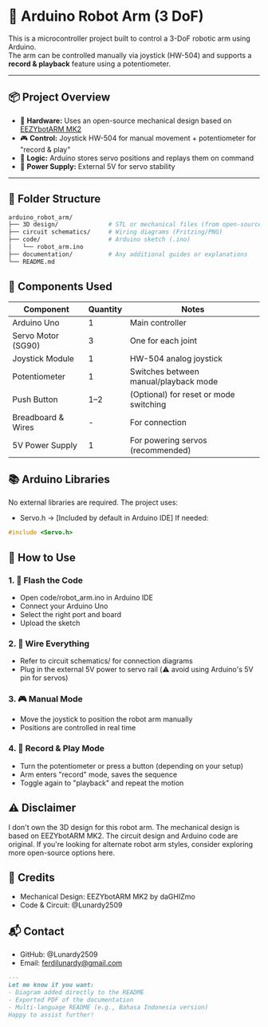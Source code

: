 # 🤖 Arduino Robot Arm (3 DoF)

This is a microcontroller project built to control a 3-DoF robotic arm using Arduino.  
The arm can be controlled manually via joystick (HW-504) and supports a **record & playback** feature using a potentiometer.

---

## 📦 Project Overview

- 🔧 **Hardware:** Uses an open-source mechanical design based on [EEZYbotARM MK2](https://www.thingiverse.com/thing:1015238)
- 🎮 **Control:** Joystick HW-504 for manual movement + potentiometer for "record & play"
- 💾 **Logic:** Arduino stores servo positions and replays them on command
- 🔋 **Power Supply:** External 5V for servo stability

---

## 📁 Folder Structure

```bash
arduino_robot_arm/
├── 3D design/              # STL or mechanical files (from open-source EEZYbotARM)
├── circuit schematics/     # Wiring diagrams (Fritzing/PNG)
├── code/                   # Arduino sketch (.ino)
│   └── robot_arm.ino
├── documentation/          # Any additional guides or explanations
└── README.md
```

## 🔌 Components Used
| Component          | Quantity | Notes                                  |
| ------------------ | -------- | -------------------------------------- |
| Arduino Uno        | 1        | Main controller                        |
| Servo Motor (SG90) | 3        | One for each joint                     |
| Joystick Module    | 1        | HW-504 analog joystick                 |
| Potentiometer      | 1        | Switches between manual/playback mode  |
| Push Button        | 1–2      | (Optional) for reset or mode switching |
| Breadboard & Wires | -        | For connection                         |
| 5V Power Supply    | 1        | For powering servos (recommended)      |

## 📚 Arduino Libraries
No external libraries are required. The project uses:
- Servo.h → [Included by default in Arduino IDE]
If needed:
```cpp
#include <Servo.h>
```

## 🚀 How to Use
### 1. 🧠 Flash the Code
- Open code/robot_arm.ino in Arduino IDE
- Connect your Arduino Uno
- Select the right port and board
- Upload the sketch

### 2. 🔌 Wire Everything
- Refer to circuit schematics/ for connection diagrams
- Plug in the external 5V power to servo rail (⚠️ avoid using Arduino's 5V pin for servos)

### 3. 🎮 Manual Mode
- Move the joystick to position the robot arm manually
- Positions are controlled in real time

### 4. 💾 Record & Play Mode
- Turn the potentiometer or press a button (depending on your setup)
- Arm enters "record" mode, saves the sequence
- Toggle again to "playback" and repeat the motion

## ⚠️ Disclaimer
I don't own the 3D design for this robot arm. The mechanical design is based on EEZYbotARM MK2. The circuit design and Arduino code are original. If you're looking for alternate robot arm styles, consider exploring more open-source options here.

## 🙌 Credits
- Mechanical Design: EEZYbotARM MK2 by daGHIZmo
- Code & Circuit: @Lunardy2509

## 📬 Contact
- GitHub: @Lunardy2509
- Email: ferdilunardy@gmail.com

```markdown
---
Let me know if you want:
- Diagram added directly to the README
- Exported PDF of the documentation
- Multi-language README (e.g., Bahasa Indonesia version)  
Happy to assist further!
